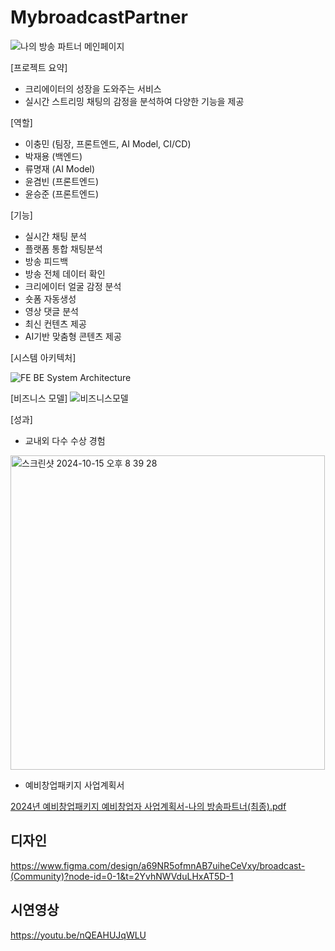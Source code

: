 # MybroadcastPartner

![나의 방송 파트너 메인페이지](https://github.com/user-attachments/assets/53b588ad-96f4-45e3-9b39-fdb4baef333a)

[프로젝트 요약] 

- 크리에이터의 성장을 도와주는 서비스
- 실시간 스트리밍 채팅의 감정을 분석하여 다양한 기능을 제공

[역할] 

- 이충민 (팀장, 프론트엔드, AI Model, CI/CD)
- 박재용 (백엔드)
- 류명재 (AI Model)
- 윤겸빈 (프론트엔드)
- 윤승준 (프론트엔드)

[기능] 

- 실시간 채팅 분석
- 플랫폼 통합 채팅분석
- 방송 피드백
- 방송 전체 데이터 확인
- 크리에이터 얼굴 감정 분석
- 숏폼 자동생성
- 영상 댓글 분석
- 최신 컨텐츠 제공
- AI기반 맞춤형 콘텐츠 제공

[시스템 아키텍처]

![FE BE System Architecture](https://github.com/user-attachments/assets/e985ded7-6010-42f6-815a-b691f8935222)


[비즈니스 모델]
![비즈니스모델](https://github.com/user-attachments/assets/d369f9be-896f-4cd2-bb28-bd3ad1d6fe54)


[성과] 

- 교내외 다수 수상 경험
<img width="503" alt="스크린샷 2024-10-15 오후 8 39 28" src="https://github.com/user-attachments/assets/80dd8be3-b3c8-4036-b7bf-9f534558b983">



- 예비창업패키지 사업계획서
  
[2024년 예비창업패키지 예비창업자 사업계획서-나의 방송파트너(최종).pdf](https://github.com/user-attachments/files/17377417/2024.-.pdf)
    
   

## 디자인

https://www.figma.com/design/a69NR5ofmnAB7uiheCeVxy/broadcast-(Community)?node-id=0-1&t=2YvhNWVduLHxAT5D-1

## 시연영상

https://youtu.be/nQEAHUJqWLU

